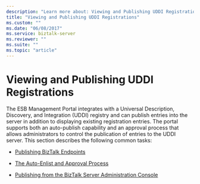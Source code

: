 ```yaml
---
description: "Learn more about: Viewing and Publishing UDDI Registrations"
title: "Viewing and Publishing UDDI Registrations"
ms.custom: ""
ms.date: "06/08/2017"
ms.service: biztalk-server
ms.reviewer: ""
ms.suite: ""
ms.topic: "article"
---
```

# Viewing and Publishing UDDI Registrations
The ESB Management Portal integrates with a Universal Description, Discovery, and Integration (UDDI) registry and can publish entries into the server in addition to displaying existing registration entries. The portal supports both an auto-publish capability and an approval process that allows administrators to control the publication of entries to the UDDI server. This section describes the following common tasks:  
  
-   [Publishing BizTalk Endpoints](../esb-toolkit/publishing-biztalk-endpoints.md)  
  
-   [The Auto-Enlist and Approval Process](../esb-toolkit/the-auto-enlist-and-approval-process.md)  
  
-   [Publishing from the BizTalk Server Administration Console](../esb-toolkit/publishing-from-the-biztalk-server-administration-console.md)
